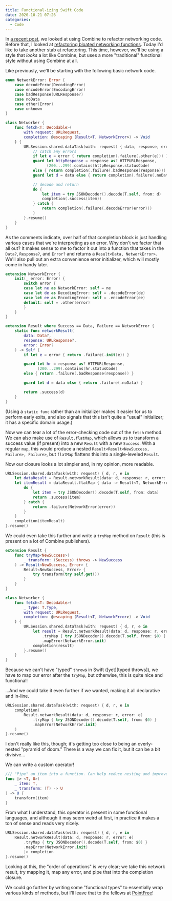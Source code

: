 ```yaml
---
title: Functional-izing Swift Code
date: 2020-10-21 07:26
categories:
  - Code
---
```


In [a recent post][Combine networking], we looked at using Combine to refactor networking code. Before that, I looked at [refactoring bloated networking functions][refactoring]. Today I'd like to take another stab at refactoring. This time, however, we'll be using a style that _looks_ a lot like Combine, but uses a more "traditional" functional style without using Combine at all. <!--more-->

Like previously, we'll be starting with the following basic network code.

```swift
enum NetworkError: Error {
    case decodeError(DecodingError)
    case encodeError(EncodingError)
    case badResponse(URLResponse?)
    case noData
    case other(Error)
    case unknown
}

class Networker {
    func fetch<T: Decodable>(
        with request: URLRequest,
        completion: @escaping (Result<T, NetworkError>) -> Void
    ) {
        URLSession.shared.dataTask(with: request) { data, response, error in
            // catch any errors
            if let e = error { return completion(.failure(.other(e))) }
            guard let httpResponse = response as? HTTPURLResponse,
                  (200...299).contains(httpResponse.statusCode)
            else { return completion(.failure(.badResponse(response))) }
            guard let d = data else { return completion(.failure(.noData)) }

            // decode and return
            do {
                let item = try JSONDecoder().decode(T.self, from: d)
                completion(.success(item))
            } catch {
                return completion(.failure(.decodeError(error)))
            }
        }.resume()
    }
}
```

As the comments indicate, over half of that completion block is just handling various cases that we're interpreting as an error. Why don't we factor that all out? It makes sense to me to factor it out into a function that takes in the `Data?`, `Response?`, and `Error?` and returns a `Result<Data, NetworkError>`. We'll also pull out an extra convenience error initializer, which will mostly come in handy later.

```swift
extension NetworkError {
    init(_ error: Error) {
        switch error {
        case let ne as NetworkError: self = ne
        case let de as DecodingError: self = .decodeError(de)
        case let ee as EncodingError: self = .encodeError(ee)
        default: self = .other(error)
        }
    }
}

extension Result where Success == Data, Failure == NetworkError {
    static func networkResult(
        data: Data?,
        response: URLResponse?,
        error: Error?
    ) -> Self {
        if let e = error { return .failure(.init(e)) }

        guard let hr = response as? HTTPURLResponse,
              (200...299).contains(hr.statusCode)
        else { return .failure(.badResponse(response)) }

        guard let d = data else { return .failure(.noData) }

        return .success(d)
    }
}
```

(Using a `static func` rather than an initializer makes it easier for us to perform early exits, and also signals that this isn't quite a "usual" initializer; it has a specific domain usage.)

Now we can tear a lot of the error-checking code out of the `fetch` method. We can also make use of `Result.flatMap`, which allows us to transform a success value (if present) into a new `Result` with a new `Success`. With a regular `map`, this would produce a nested `Result<Result<NewSuccess, Failure>, Failure>`, but `flatMap` flattens this into a single-leveled `Result`.

Now our closure looks a lot simpler and, in my opinion, more readable.

```swift
URLSession.shared.dataTask(with: request) { d, r, e in
    let dataResult = Result.networkResult(data: d, response: r, error: e)
    let itemResult = dataResult.flatMap { data -> Result<T, NetworkError> in
        do {
            let item = try JSONDecoder().decode(T.self, from: data)
            return .success(item)
        } catch {
            return .failure(NetworkError(error))
        }
    }
    completion(itemResult)
}.resume()
```

We could even take this further and write a `tryMap` method on `Result` (this is present on a lot of Combine publishers).

```swift
extension Result {
    func tryMap<NewSuccess>(
        _ transform: (Success) throws -> NewSuccess
    ) -> Result<NewSuccess, Error> {
        Result<NewSuccess, Error> {
			try transform(try self.get())
		}
    }
}

class Networker {
    func fetch<T: Decodable>(
        _ type: T.Type,
        with request: URLRequest,
        completion: @escaping (Result<T, NetworkError>) -> Void
    ) {
        URLSession.shared.dataTask(with: request) { d, r, e in
            let result = Result.networkResult(data: d, response: r, error: e)
                .tryMap { try JSONDecoder().decode(T.self, from: $0) }
                .mapError(NetworkError.init)
            completion(result)
        }.resume()
    }
}
```

Because we can't have "typed" `throw`s in Swift ([yet][typed throws]), we have to map our error after the `tryMap`, but otherwise, this is quite nice and functional!

...And we could take it even further if we wanted, making it all declarative and in-line.

```swift
URLSession.shared.dataTask(with: request) { d, r, e in
    completion(
        Result.networkResult(data: d, response: r, error: e)
            .tryMap { try JSONDecoder().decode(T.self, from: $0) }
            .mapError(NetworkError.init)
    )
}.resume()
```

I don't really like this, though; it's getting too close to being an overly-nested "pyramid of doom." There is a way we can fix it, but it can be a bit divisive...

We can write a custom operator!

```swift
/// "Pipe" an item into a function. Can help reduce nesting and improve clarity.
func |> <T, U>(
    _ item: T,
    _ transform: (T) -> U
) -> U {
    transform(item)
}
```

From what I understand, this operator is present in some functional languages, and although it may seem weird at first, in practice it makes a ton of sense and reads very nicely.

```swift
URLSession.shared.dataTask(with: request) { d, r, e in
    Result.networkResult(data: d, response: r, error: e)
        .tryMap { try JSONDecoder().decode(T.self, from: $0) }
        .mapError(NetworkError.init)
        |> completion
}.resume()
```

Looking at this, the "order of operations" is very clear; we take this network result, try mapping it, map any error, and pipe that into the completion closure.

We could go further by writing some "functional types" to essentially wrap various kinds of methods, but I'll leave that to the fellows at [PointFree][PointFree]!

[combine networking]: /blog/combine-networking
[refactoring]: /blog/refactoring-functions
[PointFree]: http://pointfree.co
